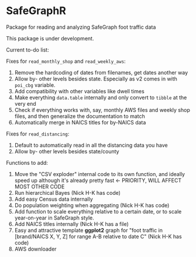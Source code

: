 # SafeGraphR
Package for reading and analyzing SafeGraph foot traffic data

This package is under development.

Current to-do list:

Fixes for `read_monthly_shop` and `read_weekly_aws`:

1. Remove the hardcoding of dates from filenames, get dates another way
2. Allow by- other levels besides state. Especially as v2 comes in with `poi_cbg` variable.
3. Add compatibility with other variables like dwell times
4. Make everything `data.table` internally and only convert to `tibble` at the very end
5. Check if everything works with, say, monthly AWS files and weekly shop files, and then generalize the documentation to match
6. Automatically merge in NAICS titles for by-NAICS data

Fixes for `read_distancing`:

1. Default to automatically read in all the distancing data you have
2. Allow by- other levels besides state/county

Functions to add:

1. Move the "CSV exploder" internal code to its own function, and ideally speed up although it's already pretty fast <- PRIORITY, WILL AFFECT MOST OTHER CODE
2. Run hierarchical Bayes (Nick H-K has code)
3. Add easy Census data internally
4. Do population weighting when aggregating (Nick H-K has code)
5. Add function to scale everything relative to a certain date, or to scale year-on-year in SafeGraph style.
6. Add NAICS titles internally (Nick H-K has a file)
7. Easy and attractive template **ggplot2** graph for "foot traffic in [brand/NAICS X, Y, Z] for range A-B relative to date C" (Nick H-K has code)
8. AWS downloader

